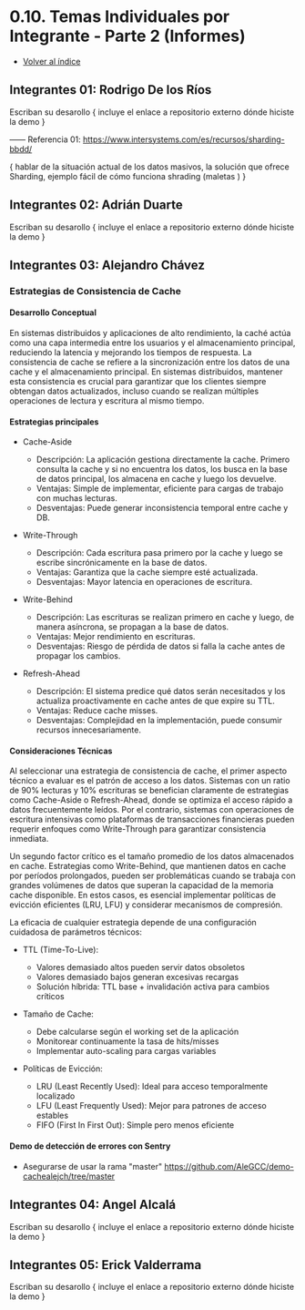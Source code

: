 # 0.10. Temas Individuales por Integrante - Parte 2 (Informes)
- [Volver al índice](/0/0.md)

## Integrantes 01: Rodrigo De los Ríos
Escriban su desarollo { incluye el enlace a repositorio externo dónde hiciste la demo }

—— Referencia 01: https://www.intersystems.com/es/recursos/sharding-bbdd/

{ hablar de la situación actual de los datos masivos, la solución que ofrece Sharding, ejemplo fácil de cómo funciona shrading (maletas ) }

## Integrantes 02: Adrián Duarte
Escriban su desarollo { incluye el enlace a repositorio externo dónde hiciste la demo }

## Integrantes 03: Alejandro Chávez

### Estrategias de Consistencia de Cache

#### Desarrollo Conceptual

En sistemas distribuidos y aplicaciones de alto rendimiento, la caché actúa como una capa intermedia entre los usuarios y el almacenamiento principal, reduciendo la latencia y mejorando los tiempos de respuesta. La consistencia de cache se refiere a la sincronización entre los datos de una cache y el almacenamiento principal. En sistemas distribuidos, mantener esta consistencia es crucial para garantizar que los clientes siempre obtengan datos actualizados, incluso cuando se realizan múltiples operaciones de lectura y escritura al mismo tiempo.

#### Estrategias principales

- Cache-Aside
    - Descripción: La aplicación gestiona directamente la cache. Primero consulta la cache y si no encuentra los datos, los busca en la base de datos principal, los almacena en cache y luego los devuelve.
    - Ventajas: Simple de implementar, eficiente para cargas de trabajo con muchas lecturas.
    - Desventajas: Puede generar inconsistencia temporal entre cache y DB.

- Write-Through
    - Descripción: Cada escritura pasa primero por la cache y luego se escribe sincrónicamente en la base de datos.
    - Ventajas: Garantiza que la cache siempre esté actualizada.
    - Desventajas: Mayor latencia en operaciones de escritura.

- Write-Behind
    - Descripción: Las escrituras se realizan primero en cache y luego, de manera asíncrona, se propagan a la base de datos.
    - Ventajas: Mejor rendimiento en escrituras.
    - Desventajas: Riesgo de pérdida de datos si falla la cache antes de propagar los cambios.

- Refresh-Ahead
    - Descripción: El sistema predice qué datos serán necesitados y los actualiza proactivamente en cache antes de que expire su TTL.
    - Ventajas: Reduce cache misses.
    - Desventajas: Complejidad en la implementación, puede consumir recursos innecesariamente.

#### Consideraciones Técnicas

Al seleccionar una estrategia de consistencia de cache, el primer aspecto técnico a evaluar es el patrón de acceso a los datos. Sistemas con un ratio de 90% lecturas y 10% escrituras se benefician claramente de estrategias como Cache-Aside o Refresh-Ahead, donde se optimiza el acceso rápido a datos frecuentemente leídos. Por el contrario, sistemas con operaciones de escritura intensivas como plataformas de transacciones financieras pueden requerir enfoques como Write-Through para garantizar consistencia inmediata.

Un segundo factor crítico es el tamaño promedio de los datos almacenados en cache. Estrategias como Write-Behind, que mantienen datos en cache por períodos prolongados, pueden ser problemáticas cuando se trabaja con grandes volúmenes de datos que superan la capacidad de la memoria cache disponible. En estos casos, es esencial implementar políticas de evicción eficientes (LRU, LFU) y considerar mecanismos de compresión.

La eficacia de cualquier estrategia depende de una configuración cuidadosa de parámetros técnicos:

- TTL (Time-To-Live):
    - Valores demasiado altos pueden servir datos obsoletos
    - Valores demasiado bajos generan excesivas recargas
    - Solución híbrida: TTL base + invalidación activa para cambios críticos

- Tamaño de Cache:
    - Debe calcularse según el working set de la aplicación
    - Monitorear continuamente la tasa de hits/misses
    - Implementar auto-scaling para cargas variables

- Políticas de Evicción:
    - LRU (Least Recently Used): Ideal para acceso temporalmente localizado
    - LFU (Least Frequently Used): Mejor para patrones de acceso estables
    - FIFO (First In First Out): Simple pero menos eficiente

#### Demo de detección de errores con Sentry
- Asegurarse de usar la rama "master"
https://github.com/AleGCC/demo-cachealejch/tree/master

## Integrantes 04: Angel Alcalá
Escriban su desarollo { incluye el enlace a repositorio externo dónde hiciste la demo }

## Integrantes 05: Erick Valderrama
Escriban su desarollo { incluye el enlace a repositorio externo dónde hiciste la demo }
